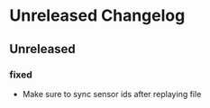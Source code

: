 # Unreleased Changelog

## Unreleased

### fixed
- Make sure to sync sensor ids after replaying file
